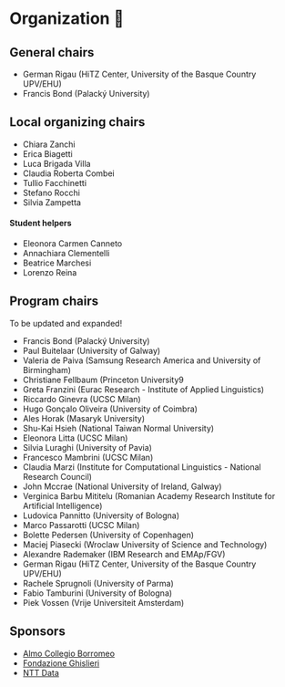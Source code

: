 # Organization 📐

## General chairs
- German Rigau (HiTZ Center, University of the Basque Country UPV/EHU)
- Francis Bond (Palacký University)

## Local organizing chairs
- Chiara Zanchi 
- Erica Biagetti 
- Luca Brigada Villa 
- Claudia Roberta Combei 
- Tullio Facchinetti 
- Stefano Rocchi 
- Silvia Zampetta

#### Student helpers

- Eleonora Carmen Canneto
- Annachiara Clementelli
- Beatrice Marchesi
- Lorenzo Reina

## Program chairs
To be updated and expanded!

- Francis Bond (Palacký University)
- Paul Buitelaar (University of Galway)
- Valeria de Paiva (Samsung Research America and University of Birmingham)
- Christiane Fellbaum (Princeton University9
- Greta Franzini (Eurac Research - Institute of Applied Linguistics)
- Riccardo Ginevra (UCSC Milan)
- Hugo Gonçalo Oliveira (University of Coimbra)
- Ales Horak (Masaryk University)
- Shu-Kai Hsieh	(National Taiwan Normal University)
- Eleonora Litta (UCSC Milan)
- Silvia Luraghi (University of Pavia)
- Francesco Mambrini (UCSC Milan)
- Claudia Marzi	(Institute for Computational Linguistics - National Research Council)
- John Mccrae	(National University of Ireland, Galway)
- Verginica Barbu Mititelu (Romanian Academy Research Institute for Artificial Intelligence)
- Ludovica Pannitto (University of Bologna)
- Marco Passarotti (UCSC Milan)
- Bolette Pedersen (University of Copenhagen)
- Maciej Piasecki (Wroclaw University of Science and Technology)
- Alexandre Rademaker (IBM Research and EMAp/FGV)
- German Rigau (HiTZ Center, University of the Basque Country UPV/EHU)
- Rachele Sprugnoli	(University of Parma)
- Fabio Tamburini (University of Bologna)
- Piek Vossen	(Vrije Universiteit Amsterdam)

## Sponsors
- [Almo Collegio Borromeo](https://www.collegioborromeo.it/it/)
- [Fondazione Ghislieri](https://www.ghislieri.it/)
- [NTT Data](https://it.nttdata.com/)

